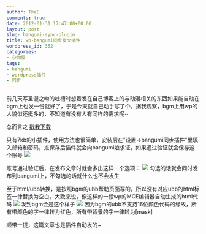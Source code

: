 ```yaml
---
author: TheC
comments: true
date: 2012-01-31 17:47:00+00:00
layout: post
slug: bangumi-sync-plugin
title: wp-bangumi同步发文插件
wordpress_id: 352
categories:
- 杂物屋
tags:
- bangumi
- wordpress插件
- 同步
---
```


前几天写圣诞之吻的吐槽时想着发在自己博客上的与动漫相关的东西如果能自动在bgm上也发一份就好了，于是今天就自己动手写了个。据我观察，bgm上用wp的人貌似还挺多的，不知道有没有人有同样的需求呢~

总而言之 [戳我下载](http://wordpress.org/extend/plugins/wp-bangumi-sync-plugin/)
<!-- more -->
只有7kb的小插件，使用方法也很简单，安装后在"设置->bangumi同步插件"里填入邮箱和密码，点保存后插件就会向bangumi娘求证，如果通过验证就会保存这个账号
![](http://thec.u.qiniudn.com/tMs8n.jpg)

账号通过验证后，在发布文章时就会多出这样一个选项：
![](http://thec.u.qiniudn.com/4wVmG.jpg)
勾选的话就会同时发布到bangumi上，不勾选的话就什么也不会发生

至于html/ubb转换，是按照bgm的ubb帮助页面写的，所以没有对应ubb的html标签一律替换为空白。大致来说，像这样的一段wp的MCE编辑器自动生成的html代码
![](http://thec.u.qiniudn.com/pgIAk.jpg)
发到bgm会是这个样子
![](http://thec.u.qiniudn.com/YW8N4.jpg)
因为bgm的ubb不支持16位颜色代码的缘故，所有带颜色的字一律转为红色，所有带背景的字一律转为[mask]

顺带一提，这篇文章也是插件自动发的~
